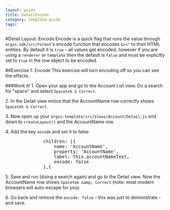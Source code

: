 ---
layout: guide
title: DetailEncode
category: template-guide
tags: 
---
#Detail Layout: Encode
Encode is a quick flag that runs the value through `argos-sdk/src/Format`'s encode function that encodes `&><"` to their HTML entities. By default it is `true` - all values get encoded, however if you are using a `renderer` or `template` then the default is `false` and must be explicitly set to `true` in the row object to be encoded.


##Exercise 1: Encode
This exercise will turn encoding off so you can see the effects.

###Work it!
1\. Open your app and go to the Account List view. Do a search for "space" and select `Spacetek & Correct`.

2\. In the Detail view notice that the AccountName row correctly shows `Spacetek & Correct`.

3\. Now open up your `argos-template/src/Views/Account/Detail.js` and down to `createLayout()` and the AccountName row.

4\. Add the key `encode` and set it to false:

<pre class="brush: js">
              children: [{
                  name: 'AccountName',
                  property: 'AccountName',
                  label: this.accountNameText,
                  encode: false
              },{
</pre>

5\. Save and run (doing a search again) and go to the Detail view. Now the AccountName row shows `Spacetek &amp; Correct` (note: most modern browsers will auto-escape for you).

6\. Go back and remove the `encode: false` - this was just to demonstrate - and save.